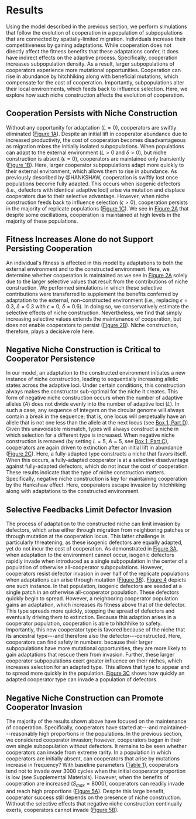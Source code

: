
# Results

Using the model described in the previous section, we perform simulations that follow the evolution of cooperation in a population of subpopulations that are connected by spatially-limited migration.
Individuals increase their competitiveness by gaining adaptations.
While cooperation does not directly affect the fitness benefits that these adaptations confer, it does have indirect effects on the adaptive process.
Specifically, cooperation increases subpopulation density.
As a result, larger subpopulations of cooperators experience more mutational opportunities. 
Cooperation can rise in abundance by hitchhiking along with beneficial mutations, which compensate for the cost of cooperation.
Importantly, subpopulations alter their local environments, which feeds back to influence selection.
Here, we explore how such niche construction affects the evolution of cooperation.


## Cooperation Persists with Niche Construction

Without any opportunity for adaptation ($L=0$), cooperators are swiftly eliminated ([Figure 1A](#fig1)).
Despite an initial lift in cooperator abundance due to increased productivity, the cost of cooperation becomes disadvantageous as migration mixes the initially isolated subpopulations.
When populations can adapt to the external environment ($L > 0$ and $\delta > 0$), but niche construction is absent ($\epsilon=0$), cooperators are maintained only transiently ([Figure 1B](#fig1)).
Here, larger cooperator subpopulations adapt more quickly to their external environment, which allows them to rise in abundance.
As previously described by @HANKSHAW, cooperation is swiftly lost once populations become fully adapted.
This occurs when isogenic defectors (i.e., defectors with identical adaptive loci) arise via mutation and displace cooperators due to their selective advantage.
However, when niche construction feeds back to influence selection ($\epsilon > 0$), cooperation persists in the majority of replicate populations ([Figure 1C](#fig1)).
We see in [Figure 2A](#fig2) that despite some oscillations, cooperation is maintained at high levels in the majority of these populations.


## Fitness Increases Alone do not Support Persisting Cooperation

An individual's fitness is affected in this model by adaptations to both the external environment and to the constructed environment.
Here, we determine whether cooperation is maintained as we see in [Figure 2A](#fig2) solely due to the larger selective values that result from the contributions of niche construction.
We performed simulations in which these selective contributions were transferred to supplement the benefits conferred by adaptation to the external, non-constructed environment (i.e., replacing $\epsilon=0.3$, $\delta=0.3$ with $\epsilon=0$, $\delta=0.6$).
In doing so, we conservatively estimate the selective effects of niche construction.
Nevertheless, we find that simply increasing selective values extends the maintenance of cooperation, but does not enable cooperators to persist ([Figure 2B](#fig2)).
Niche construction, therefore, plays a decisive role here.


## Negative Niche Construction is Critical to Cooperator Persistence

In our model, an adaptation to the constructed environment initiates a new instance of niche construction, leading to sequentially increasing allelic states across the adaptive loci.
Under certain conditions, this construction always makes the constructor sub-optimal for the niche it creates.
This form of negative niche construction occurs when the number of adaptive alleles ($A$) does not divide evenly into the number of adaptive loci ($L$).
In such a case, any sequence of integers on the circular genome will always contain a break in the sequence; that is, one locus will perpetually have an allele that is not one less than the allele at the next locus (see [Box 1, Part D](#box1)).
Given this unavoidable mismatch, types will always construct a niche in which selection for a different type is increased.
When negative niche construction is removed (by setting $L=5$, $A=5$, see [Box 1, Part C](#box1)), cooperators are again driven to extinction after an initial lift in abundance ([Figure 2C](#fig2)).
Here, a fully-adapted type constructs a niche that favors itself.
When this occurs, a fully-adapted cooperator is at a selective disadvantage against fully-adapted defectors, which do not incur the cost of cooperation.
These results indicate that the type of niche construction matters.
Specifically, negative niche construction is key for maintaining cooperation by the Hankshaw effect.
Here, cooperators escape invasion by hitchhiking along with adaptations to the constructed environment.


## Selective Feedbacks Limit Defector Invasion

The process of adaptation to the constructed niche can limit invasion by defectors, which arise either through migration from neighboring patches or through mutation at the cooperation locus.
This latter challenge is particularly threatening, as these isogenic defectors are equally adapted, yet do not incur the cost of cooperation.
As demonstrated in [Figure 3A](#fig3), when adaptation to the environment cannot occur, isogenic defectors rapidly invade when introduced as a single subpopulation in the center of a population of otherwise all-cooperator subpopulations.
However, cooperators resist defector invasion in over half of the replicate populations when adaptations can arise through mutation ([Figure 3B](#fig3)).
[Figure 4](#fig4) depicts one such instance.
In that population, isogenic defectors are seeded at a single patch in an otherwise all-cooperator population.
These defectors quickly begin to spread.
However, a neighboring cooperator population gains an adaptation, which increases its fitness above that of the defector.
This type spreads more quickly, stopping the spread of defectors and eventually driving them to extinction.
Because this adaption arises in a cooperator population, cooperation is able to hitchhike to safety.
Importantly, this new cooperator type is favored because of the niche that its ancestral type---and therefore also the defector---constructed.
Here, cooperators can find safety in numbers: because their larger subpopulations have more mutational opportunities, they are more likely to gain adaptations that rescue them from invasion.
Further, these larger cooperator subpopulations exert greater influence on their niches, which increases selection for an adapted type.
This allows that type to appear and to spread more quickly in the population.
[Figure 3C](#fig3) shows how quickly an adapted cooperator type can invade a population of defectors.


## Negative Niche Construction can Promote Cooperator Invasion

The majority of the results shown above have focused on the maintenance of cooperation.
Specifically, cooperators have started at---and maintained---reasonably high proportions in the populations.
In the previous section, we considered cooperator invasion; however, cooperators began in their own single subpopulation without defectors.
It remains to be seen whether cooperators can invade from extreme rarity.
In a population in which cooperators are initially absent, can cooperators that arise by mutations increase in frequency?
With baseline parameters ([Table 1](#tables)), cooperators tend not to invade over 3000 cycles when the initial cooperator proportion is low (see Supplemental Materials).
However, when the benefits of cooperation are increased ($S_{max}=8000$), cooperators can readily invade and reach high proportions ([Figure 5A](#fig5)).
Despite this large benefit, cooperator success still depends on the presence of niche construction.
Without the selective effects that negative niche construction continually exerts, cooperators cannot invade ([Figure 5B](#fig5)).

